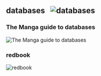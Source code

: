 ## databases &nbsp;&nbsp;![databases](https://progress-bar.dev/0/?title=0/219)
### The Manga guide to databases
![The Manga guide to databases](https://progress-bar.dev/0/?title=0/56)
### redbook
![redbook](https://progress-bar.dev/0/?title=0/163)

